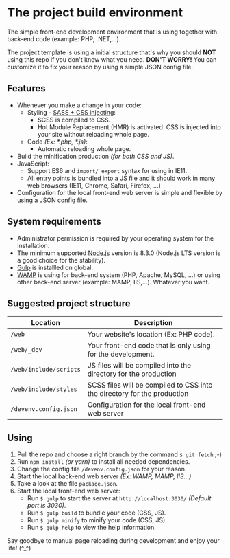# The project build environment
The simple front-end development environment that is using together with back-end code (example: PHP, .NET,...).

The project template is using a initial structure that's why you should __NOT__ using this repo if you don't know what you need. __DON'T WORRY!__ You can customize it to fix your reason by using a simple JSON config file.

## Features
* Whenever you make a change in your code:
   * Styling - [SASS + CSS injecting](https://www.browsersync.io/docs/gulp#gulp-sass-css):
      * SCSS is compiled to CSS.
      * Hot Module Replacement (HMR) is activated. CSS is injected into your site without reloading whole page.
   * Code _(Ex: *.php, *.js)_:
      * Automatic reloading whole page.
* Build the minification production _(for both CSS and JS)_.
* JavaScript:
   * Support ES6 and `import/ export` syntax for using in IE11.
   * All entry points is bundled into a JS file and it should work in many web browsers (IE11, Chrome, Safari, Firefox, ...)
* Configuration for the local front-end web server is simple and flexible by using a JSON config file.

## System requirements
* Administrator permission is required by your operating system for the installation.
* The minimum supported [Node.js](https://nodejs.org/) version is 8.3.0 (Node.js LTS version is a good choice for the stability).
* [Gulp](https://gulpjs.com/) is installled on global.
* [WAMP](http://www.wampserver.com/en/) is using for back-end system (PHP, Apache, MySQL, ...) or using other back-end server (example: MAMP, IIS,...). Whatever you want.

## Suggested project structure
|Location|Description|
|---|---|
|`/web`|Your website's location (Ex: PHP code).|
|`/web/_dev`|Your front-end code that is only using for the development.|
|`/web/include/scripts`|JS files will be compiled into the directory for the production|
|`/web/include/styles`|SCSS files will be compiled to CSS into the directory for the production|
|`/devenv.config.json`|Configuration for the local front-end web server|

## Using
1. Pull the repo and choose a right branch by the command `$ git fetch` ;-)
2. Run `npm install` _(or yarn)_ to install all needed dependencies.
3. Change the config file `/devenv.config.json` for your reason.
4. Start the local back-end web server _(Ex: WAMP, MAMP, IIS...)_.
5. Take a look at the file `package.json`.
5. Start the local front-end web server:
   * Run `$ gulp` to start the server at `http://localhost:3030/` _(Default port is 3030)_.
   * Run `$ gulp build` to bundle your code (CSS, JS).
   * Run `$ gulp minify` to minify your code (CSS, JS).
   * Run `$ gulp help` to view the help information.

Say goodbye to manual page reloading during development and enjoy your life! (^_^)
